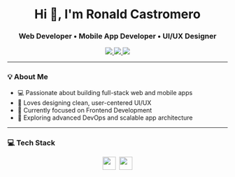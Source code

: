 <h1 align="center">Hi 👋, I'm Ronald Castromero</h1>
<h3 align="center">Web Developer • Mobile App Developer • UI/UX Designer</h3>

<p align="center">
  <a href="https://www.linkedin.com/in/ronald-castromero-1a4b9b277/" target="_blank">
    <img src="https://img.shields.io/badge/LinkedIn-%230077B5.svg?style=flat&logo=linkedin&logoColor=white"/>
  </a>
  <a href="mailto:lumnaire.coding@gmail.com">
    <img src="https://img.shields.io/badge/Gmail-D14836?style=flat&logo=gmail&logoColor=white"/>
  </a>
  <a href="https://castromero-ronald-portfolio.vercel.app/" target="_blank">
    <img src="https://img.shields.io/badge/Portfolio-000?style=flat&logoColor=white"/>
  </a>
</p>

---

### 💡 About Me

- 💻 Passionate about building full-stack web and mobile apps
- 🎨 Loves designing clean, user-centered UI/UX
- 📱 Currently focused on Frontend Development
- 🌱 Exploring advanced DevOps and scalable app architecture

---

### 💻 Tech Stack

<div align="center" style="display: flex; flex-wrap: wrap; justify-content: center; gap: 8px;">

<!-- Web Dev -->
<img src="https://skillicons.dev/icons?i=html,css,tailwind,js,react,vite,typescript,php,laravel,python,django,vercel,mysql,mongodb" height="30" />

<!-- UI/UX -->
<img src="https://skillicons.dev/icons?i=figma" height="30" />

</div>

